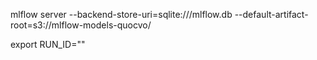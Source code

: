 mlflow server --backend-store-uri=sqlite:///mlflow.db --default-artifact-root=s3://mlflow-models-quocvo/

export RUN_ID=""